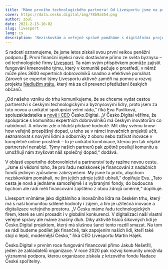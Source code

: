 ```yaml
---
title: 'Máme prvního technologického partnera! Od Livesportu jsme na provoz získali 3 miliony'
cover: https://data.cesko.digital/img/78b9a354.png
author: zoul
date: 2021-2-15-10-02
slug: livesport
lang: cs
description: 'Neziskovkám a veřejné správě pomáháme s digitálními projekty od května předloňského roku, teď jsme úspěšně podepsali smlouvu s prvním technologickým partnerem. Česká společnost Livesport nás podpořila třemi miliony korun a má zájem s námi spolupracovat dlouhodobě. Do konce roku bychom chtěli uzavřít podobnou spolupráci nanejvýš s třemi dalšími partnery.'
---
```


S radostí oznamujeme, že jsme letos získali svou první velkou peněžní podporu 🎉. První finanční injekci navíc dostáváme přímo ze světa byznysu – od technologické firmy [Livesport](https://www.livesport.eu). Ta nám svým příspěvkem pomůže zajistit fungování kmenového týmu, který v komunitě pečuje o prostředí, v němž může přes 3600 expertních dobrovolníků snadno a efektivně pomáhat. Zároveň se expertní týmy Livesportu aktivně zaměří na pomoc a rozvoj projektu [Nedlužím státu](https://nedluzimstatu.cz), který má za cíl prevenci předlužení českých občanů.

„Od našeho vzniku do trhu komunikujeme, že se chceme vydat cestou partnerství s českými technologickými a byznysovými lídry, proto jsem za tuto novou a unikátní spolupráci velmi ráda,“ říká Eva Pavlíková, spoluzakladatelka a [nově i CEO](https://blog.cesko.digital/2021/02/novinky) Česko.Digital. „V Česko.Digital věříme, že spolupráce s komunitou expertních dobrovolníků má českým inovátorům co nabídnout. A mluvím zde o hlubší přidané hodnotě. Mít díky svému know-how veřejně prospěšný dopad, u toho se v rámci inovačních projektů učit, seznamovat s novými lidmi a odborníky z oboru nebo zažívat inovace v kompletně online prostředí – to je unikátní kombinace, kterou jen tak nějaké partnerství nenabízí. Týmy našich partnerů pak zpětně posilují komunitu a umožňují nám zvyšovat náš společný dopad,“ dodává.

V oblasti expertního dobrovolnictví a partnerství tedy razíme novou cestu. „Jsme si vědomi toho, že pro řadu neziskovek je financování z nadačních fondů jediným způsobem zabezpečení. My jsme tu proto, abychom neziskovkám pomáhali, ne jim jejich zdroje ještě ubírali,“ doplňuje Eva. „Tato cesta je nová a jednáme samozřejmě i s vybranými fondy, do budoucna bychom ale rádi měli financování zajištěno z obou zdrojů úměrně,“ doplňuje.

Livesport vnímáme jako digitálního a inovačního lídra na českém trhu, který má s naší komunitou sdílené hodnoty i zájem, a tím je užitečná inovace a digitalizace veřejného prostoru. „V Česku máme řadu technologických firem, které se umí prosadit i v globální konkurenci. V digitalizaci naší vlastní veřejné správy ale máme značný dluh. Díky aktivitě tisíců šikovných lidí je Česko.Digital projektem, který má slušnou šanci tento rozdíl smazat. Na tom se rádi budeme podílet jak finančně, tak zapojením našich lidí, kteří také stojí o lepší, modernější Česko,“ říká CEO Livesportu Martin Hájek.

Česko.Digital v prvním roce fungování financoval přímo Jakub Nešetřil, jeden ze zakladatelů organizace. V roce 2020 pak rozvoj komunity umožnila významná podpora, kterou organizace získala z krizového fondu Nadace České spořitelny.
